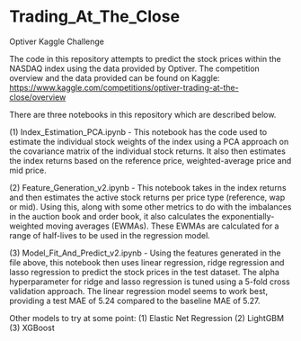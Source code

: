 # Trading_At_The_Close
Optiver Kaggle Challenge

The code in this repository attempts to predict the stock prices within the NASDAQ index using the data provided by Optiver. The competition overview and the data provided can be found on Kaggle:
https://www.kaggle.com/competitions/optiver-trading-at-the-close/overview

There are three notebooks in this repository which are described below.

(1) Index_Estimation_PCA.ipynb - This notebook has the code used to estimate the individual stock weights of the index using a PCA approach on the covariance matrix of the individual stock returns. It also then estimates the index returns  based on the reference price, weighted-average price and mid price.

(2) Feature_Generation_v2.ipynb - This notebook takes in the index returns and then estimates the active stock returns per price type (reference, wap or mid). Using this, along with some other metrics to do with the imbalances in the auction book and order book, it also calculates the exponentially-weighted moving averages (EWMAs). These EWMAs are calculated for a range of half-lives to be used in the regression model.

(3) Model_Fit_And_Predict_v2.ipynb - Using the features generated in the file above, this notebook then uses linear regression, ridge regression and lasso regression to predict the stock prices in the test dataset. The alpha hyperparameter for ridge and lasso regression is tuned using a 5-fold cross validation approach. The linear regression model seems to work best, providing a test MAE of 5.24 compared to the baseline MAE of 5.27.

Other models to try at some point:
(1) Elastic Net Regression
(2) LightGBM
(3) XGBoost
